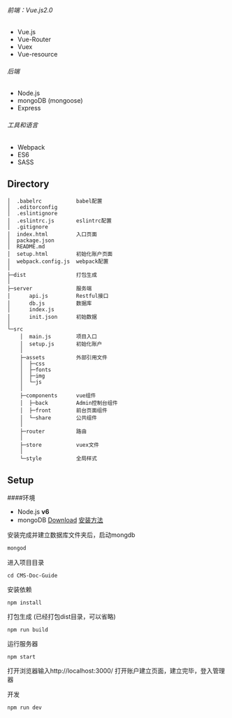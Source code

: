 ###### 前端：Vue.js2.0
* Vue.js
* Vue-Router
* Vuex
* Vue-resource

###### 后端
* Node.js
* mongoDB (mongoose)
* Express

###### 工具和语言
* Webpack
* ES6
* SASS

## Directory

```
│  .babelrc           babel配置
│  .editorconfig
│  .eslintignore
│  .eslintrc.js       eslintrc配置
│  .gitignore
│  index.html         入口页面
│  package.json
│  README.md
│  setup.html         初始化账户页面
│  webpack.config.js  webpack配置
│
├─dist                打包生成
│
├─server              服务端
│      api.js         Restful接口
│      db.js          数据库
│      index.js
│      init.json      初始数据
│
└─src
    │  main.js        项目入口
    │  setup.js       初始化账户
    │
    ├─assets          外部引用文件
    │  ├─css
    │  ├─fonts
    │  ├─img
    │  └─js
    │
    ├─components      vue组件
    │  ├─back         Admin控制台组件
    │  ├─front        前台页面组件
    │  └─share        公共组件
    │
    ├─router          路由
    │
    ├─store           vuex文件
    │
    └─style           全局样式
```


## Setup
####环境
* Node.js **v6**
* mongoDB [Download](https://www.mongodb.com/download-center?jmp=nav#community)
[安装方法](https://docs.mongodb.com/manual/installation/)

安装完成并建立数据库文件夹后，启动mongdb
``` bash
mongod
```

进入项目目录
```
cd CMS-Doc-Guide
```
安装依赖
```
npm install

```
打包生成 (已经打包dist目录，可以省略)
```
npm run build
```
运行服务器
```
npm start
```
打开浏览器输入http://localhost:3000/
打开账户建立页面，建立完毕，登入管理器

开发
```
npm run dev
```
